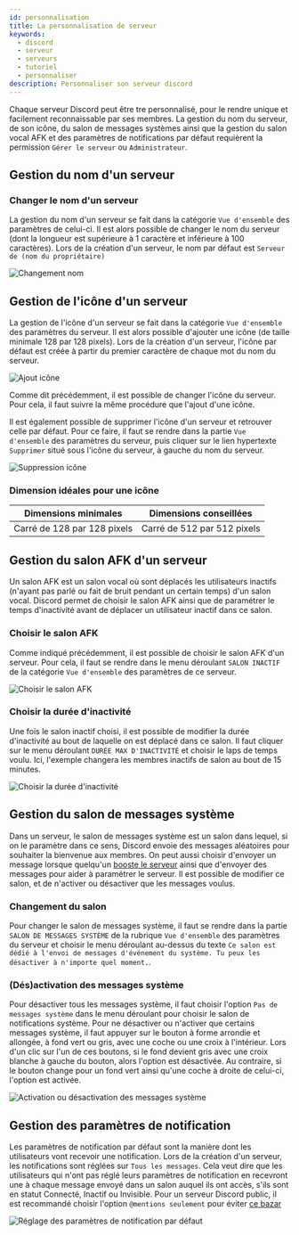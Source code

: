 ```yaml
---
id: personnalisation
title: La personnalisation de serveur
keywords:
  - discord
  - serveur
  - serveurs
  - tutoriel
  - personnaliser
description: Personnaliser son serveur discord
---
```

Chaque serveur Discord peut être tre personnalisé, pour le rendre unique et facilement reconnaissable par ses membres. La gestion du nom du serveur, de son icône, du salon de messages systèmes ainsi que la gestion du salon vocal AFK et des paramètres de notifications par défaut requièrent la permission `Gérer le serveur` ou `Administrateur`.

## Gestion du nom d'un serveur

### Changer le nom d'un serveur

La gestion du nom d'un serveur se fait dans la catégorie `Vue d'ensemble` des paramètres de celui-ci. Il est alors possible de changer le nom du serveur (dont la longueur est supérieure à 1 caractère et inférieure à 100 caractères). Lors de la création d'un serveur, le nom par défaut est `Serveur de (nom du propriétaire)`

![Changement nom](https://user-images.githubusercontent.com/70655051/128152814-adf6875b-6462-474b-b552-8b57e37628dd.png)


## Gestion de l'icône d'un serveur

La gestion de l'icône d'un serveur se fait dans la catégorie `Vue d'ensemble` des paramètres du serveur. Il est alors possible d'ajouter une icône (de taille minimale 128 par 128 pixels). Lors de la création d'un serveur, l'icône par défaut est créée à partir du premier caractère de chaque mot du nom du serveur.

![Ajout icône](https://user-images.githubusercontent.com/70655051/128039321-afea64cc-71bd-46ab-ad96-714de2d19652.png)

Comme dit précédemment, il est possible de changer l'icône du serveur. Pour cela, il faut suivre la même procédure que l'ajout d'une icône.

Il est également possible de supprimer l'icône d'un serveur et retrouver celle par défaut. Pour ce faire, il faut se rendre dans la partie `Vue d'ensemble` des paramètres du serveur, puis cliquer sur le lien hypertexte `Supprimer` situé sous l'icône du serveur, à gauche du nom du serveur.

![Suppression icône](https://user-images.githubusercontent.com/70655051/128040006-b88d0f3a-bcab-459e-9303-3c4d7bb1fb33.png)

### Dimension idéales pour une icône

| Dimensions minimales | Dimensions conseillées |
| ----------- | ----------- |
| Carré de 128 par 128 pixels  | Carré de 512 par 512 pixels |

## Gestion du salon AFK d'un serveur

Un salon AFK est un salon vocal où sont déplacés les utilisateurs inactifs (n'ayant pas parlé ou fait de bruit pendant un certain temps) d'un salon vocal. Discord permet de choisir le salon AFK ainsi que de paramétrer le temps d'inactivité avant de déplacer un utilisateur inactif dans ce salon.

### Choisir le salon AFK

Comme indiqué précédemment, il est possible de choisir le salon AFK d'un serveur. Pour cela, il faut se rendre dans le menu déroulant `SALON INACTIF` de la catégorie `Vue d'ensemble` des paramètres de ce serveur.

![Choisir le salon AFK](https://user-images.githubusercontent.com/70655051/128147994-3a3f4ab8-38cd-4d59-abf5-809d4b19db7f.png)

### Choisir la durée d'inactivité

Une fois le salon inactif choisi, il est possible de modifier la durée d'inactivité au bout de laquelle on est déplacé dans ce salon. Il faut cliquer sur le menu déroulant `DURÉE MAX D'INACTIVITÉ` et choisir le laps de temps voulu. Ici, l'exemple changera les membres inactifs de salon au bout de 15 minutes.

![Choisir la durée d'inactivité](https://user-images.githubusercontent.com/70655051/128148578-38ac75ff-1339-4cd6-9317-c3e9a0e6adf4.png)

## Gestion du salon de messages système

Dans un serveur, le salon de messages système est un salon dans lequel, si on le paramètre dans ce sens, Discord envoie des messages aléatoires pour souhaiter la bienvenue aux membres. On peut aussi choisir d'envoyer un message lorsque quelqu'un [booste le serveur](https://discord.fr/wiki/nitro-jeux/boost-serveur/boost/) ainsi que d'envoyer des messages pour aider à paramétrer le serveur. Il est possible de modifier ce salon, et de n'activer ou désactiver que les messages voulus.

### Changement du salon

Pour changer le salon de messages système, il faut se rendre dans la partie `SALON DE MESSAGES SYSTÈME` de la rubrique `Vue d'ensemble` des paramètres du serveur et choisir le menu déroulant au-dessus du texte `Ce salon est dédié à l'envoi de messages d'événement du système. Tu peux les désactiver à n'importe quel moment.`.

### (Dés)activation des messages système

Pour désactiver tous les messages système, il faut choisir l'option `Pas de messages système` dans le menu déroulant pour choisir le salon de notifications système. Pour ne désactiver ou n'activer que certains messages système, il faut appuyer sur le bouton à forme arrondie et allongée, à fond vert ou gris, avec une coche ou une croix à l'intérieur. Lors d'un clic sur l'un de ces boutons, si le fond devient gris avec une croix blanche à gauche du bouton, alors l'option est désactivée. Au contraire, si le bouton change pour un fond vert ainsi qu'une coche à droite de celui-ci, l'option est activée.

![Activation ou désactivation des messages système](https://user-images.githubusercontent.com/70655051/128152445-05b22076-ec43-405d-a3eb-0f125a7ca372.png)


## Gestion des paramètres de notification

Les paramètres de notification par défaut sont la manière dont les utilisateurs vont recevoir une notification. Lors de la création d'un serveur, les notifications sont réglées sur `Tous les messages`. Cela veut dire que les utilisateurs qui n'ont pas réglé leurs paramètres de notification en recevront une à chaque message envoyé dans un salon auquel ils ont accès, s'ils sont en statut Connecté, Inactif ou Invisible. Pour un serveur Discord public, il est recommandé choisir l'option `@mentions seulement` pour éviter [ce bazar](https://www.youtube.com/watch?v=zGl796352RI)

![Réglage des paramètres de notification par défaut](https://user-images.githubusercontent.com/70655051/128153811-ddd18695-2f6d-4583-9a5f-2811f170e1b8.png)
